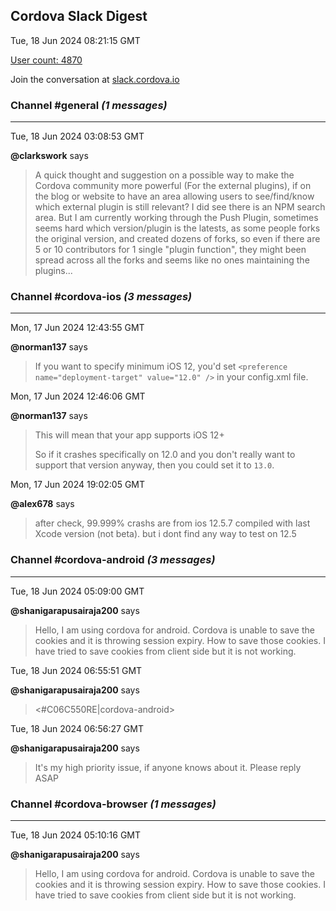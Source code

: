 ## Cordova Slack Digest
Tue, 18 Jun 2024 08:21:15 GMT

[User count: 4870](https://cordova.slack.com/)


Join the conversation at [slack.cordova.io](http://slack.cordova.io/)

### __Channel #general__ _(1 messages)_
---

Tue, 18 Jun 2024 03:08:53 GMT

__@clarkswork__ says 
> A quick thought and suggestion on a possible way to make the Cordova community more powerful (For the external plugins), if on the blog or website to have an area allowing users to see/find/know which external plugin is still relevant? I did see there is an NPM search area.
> But I am currently working through the Push Plugin, sometimes seems hard which version/plugin is the latests, as some people forks the original version, and created dozens of forks, so even if there are 5 or 10 contributors for 1 single "plugin function", they might been spread across all the forks and seems like no ones maintaining the plugins...
> 

### __Channel #cordova-ios__ _(3 messages)_
---

Mon, 17 Jun 2024 12:43:55 GMT

__@norman137__ says 
> If you want to specify minimum iOS 12, you'd set `<preference name="deployment-target" value="12.0" />` in your config.xml file.
> 

Mon, 17 Jun 2024 12:46:06 GMT

__@norman137__ says 
> This will mean that your app supports iOS 12+
> 
> So if it crashes specifically on 12.0 and you don't really want to support that version anyway, then you could set it to `13.0`.
> 

Mon, 17 Jun 2024 19:02:05 GMT

__@alex678__ says 
> after check, 99.999% crashs are from ios 12.5.7 compiled with last Xcode version (not beta). but i dont find any way to test on 12.5
> 

### __Channel #cordova-android__ _(3 messages)_
---

Tue, 18 Jun 2024 05:09:00 GMT

__@shanigarapusairaja200__ says 
> Hello, I am using cordova for android. Cordova is unable to save the cookies and it is throwing session expiry. How to save those cookies. I have tried to save cookies from client side but it is not working.
> 

Tue, 18 Jun 2024 06:55:51 GMT

__@shanigarapusairaja200__ says 
> <#C06C550RE|cordova-android>
> 

Tue, 18 Jun 2024 06:56:27 GMT

__@shanigarapusairaja200__ says 
> It's my high priority issue, if anyone knows about it. Please reply ASAP
> 

### __Channel #cordova-browser__ _(1 messages)_
---

Tue, 18 Jun 2024 05:10:16 GMT

__@shanigarapusairaja200__ says 
> Hello, I am using cordova for android. Cordova is unable to save the cookies and it is throwing session expiry. How to save those cookies. I have tried to save cookies from client side but it is not working.
> 
